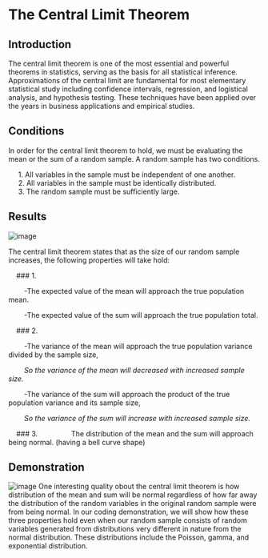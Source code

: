 # The Central Limit Theorem
## Introduction
The central limit theorem is one of the most essential and powerful theorems in statistics, serving as the basis for all statistical inference. Approximations of the central limit are fundamental for most elementary statistical study including confidence intervals, regression, and logistical analysis, and hypothesis testing. These techniques have been applied over the years in business applications and empirical studies. 

## Conditions
In order for the central limit theorem to hold, we must be evaluating the mean or the sum of a random sample. A random sample has two conditions.

&nbsp;&nbsp;&nbsp;&nbsp; 1. All variables in the sample must be independent of one another.      
&nbsp;&nbsp;&nbsp;&nbsp; 2. All variables in the sample must be identically distributed.        
&nbsp;&nbsp;&nbsp;&nbsp; 3. The random sample must be sufficiently large.  
        
## Results
![image](https://user-images.githubusercontent.com/63396651/137059587-cda3074c-e3fd-487f-aa28-ada426c68315.png)

The central limit theorem states that as the size of our random sample increases, the following properties will take hold:

&nbsp;&nbsp;&nbsp;&nbsp;### 1. 

&nbsp;&nbsp;&nbsp;&nbsp;&nbsp;&nbsp;&nbsp;&nbsp;-The expected value of the mean will approach the true population mean.  

&nbsp;&nbsp;&nbsp;&nbsp;&nbsp;&nbsp;&nbsp;&nbsp;-The expected value of the sum will approach the true population total.

&nbsp;&nbsp;&nbsp;&nbsp;### 2.

&nbsp;&nbsp;&nbsp;&nbsp;&nbsp;&nbsp;&nbsp;&nbsp;-The variance of the mean will approach the true population variance divided by the sample size, 

&nbsp;&nbsp;&nbsp;&nbsp;&nbsp;&nbsp;&nbsp;&nbsp;*So the variance of the mean will decreased with increased sample size.*

&nbsp;&nbsp;&nbsp;&nbsp;&nbsp;&nbsp;&nbsp;&nbsp;-The variance of the sum will approach the product of the true population variance and its sample size, 

&nbsp;&nbsp;&nbsp;&nbsp;&nbsp;&nbsp;&nbsp;&nbsp;*So the variance of the sum will increase with increased sample size.*

&nbsp;&nbsp;&nbsp;&nbsp;### 3. 
&nbsp;&nbsp;&nbsp;&nbsp;&nbsp;&nbsp;&nbsp;&nbsp;&nbsp;&nbsp;&nbsp;&nbsp;&nbsp;&nbsp;&nbsp;&nbsp;The distribution of the mean and the sum will approach being normal. (having a bell curve shape)

## Demonstration
![image](https://user-images.githubusercontent.com/63396651/137059672-56001c2a-f847-4b63-9b35-2312683339b6.png)
One interesting quality obout the central limit theorem is how distribution of the mean and sum will be normal regardless of how far away the distribution of the random variables in the original random sample were from being normal.
In our coding demonstration, we will show how these three properties hold even when our random sample consists of random variables generated from distributions very different in nature from the normal distribution. These distributions include the Poisson, gamma, and exponential distribution.

